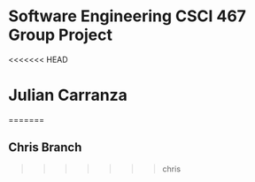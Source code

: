 # Software Engineering CSCI 467 Group Project

<<<<<<< HEAD
# Julian Carranza
=======
## Chris Branch
>>>>>>> chris

